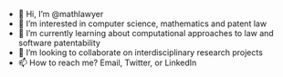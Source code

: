 - 👋 Hi, I’m @mathlawyer
- 👀 I’m interested in computer science, mathematics and patent law
- 🌱 I’m currently learning about computational approaches to law and software patentability
- 💞️ I’m looking to collaborate on interdisciplinary research projects 
- 📫 How to reach me? Email, Twitter, or LinkedIn 

<!---
mathlawyer/mathlawyer is a ✨ special ✨ repository because its `README.md` (this file) appears on your GitHub profile.
You can click the Preview link to take a look at your changes.
--->
